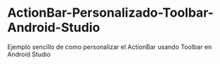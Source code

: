 # ActionBar-Personalizado-Toolbar-Android-Studio
Ejemplo sencillo de como personalizar el ActionBar usando Toolbar en Android Studio
